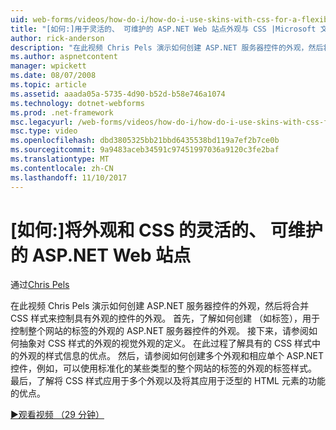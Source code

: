 ```yaml
---
uid: web-forms/videos/how-do-i/how-do-i-use-skins-with-css-for-a-flexible-and-maintainable-aspnet-web-site
title: "[如何:]用于灵活的、 可维护的 ASP.NET Web 站点外观与 CSS |Microsoft 文档"
author: rick-anderson
description: "在此视频 Chris Pels 演示如何创建 ASP.NET 服务器控件的外观，然后将合并 CSS 样式来控制具有外观 contr.的外观..."
ms.author: aspnetcontent
manager: wpickett
ms.date: 08/07/2008
ms.topic: article
ms.assetid: aaada05a-5735-4d90-b52d-b58e746a1074
ms.technology: dotnet-webforms
ms.prod: .net-framework
msc.legacyurl: /web-forms/videos/how-do-i/how-do-i-use-skins-with-css-for-a-flexible-and-maintainable-aspnet-web-site
msc.type: video
ms.openlocfilehash: dbd3805325bb21bbd6435538bd119a7ef2b7ce0b
ms.sourcegitcommit: 9a9483aceb34591c97451997036a9120c3fe2baf
ms.translationtype: MT
ms.contentlocale: zh-CN
ms.lasthandoff: 11/10/2017
---
```

<a name="how-do-i-use-skins-with-css-for-a-flexible-and-maintainable-aspnet-web-site"></a>[如何:]将外观和 CSS 的灵活的、 可维护的 ASP.NET Web 站点
====================
通过[Chris Pels](https://twitter.com/chrispels)

在此视频 Chris Pels 演示如何创建 ASP.NET 服务器控件的外观，然后将合并 CSS 样式来控制具有外观的控件的外观。 首先，了解如何创建 （如标签），用于控制整个网站的标签的外观的 ASP.NET 服务器控件的外观。 接下来，请参阅如何抽象对 CSS 样式的外观的视觉外观的定义。 在此过程了解具有的 CSS 样式中的外观的样式信息的优点。 然后，请参阅如何创建多个外观和相应单个 ASP.NET 控件，例如，可以使用标准化的某些类型的整个网站的标签的外观的标签样式。 最后，了解将 CSS 样式应用于多个外观以及将其应用于泛型的 HTML 元素的功能的优点。

[&#9654;观看视频 （29 分钟）](https://channel9.msdn.com/Blogs/ASP-NET-Site-Videos/how-do-i-use-skins-with-css-for-a-flexible-and-maintainable-aspnet-web-site)

